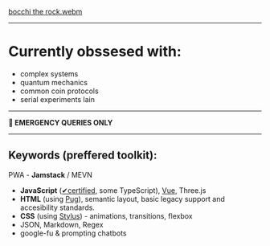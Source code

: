 [bocchi the rock.webm](https://user-images.githubusercontent.com/1358525/232167810-92d2a537-a334-47f9-8b83-b3c47b3c2630.webm)

________
# Currently obssesed with:
- complex systems
- quantum mechanics
- common coin protocols
- serial experiments lain

___

**🔕 EMERGENCY QUERIES ONLY**

---
## Keywords (preffered toolkit):
PWA - **Jamstack** / MEVN
- **JavaScript** ([✔certified](https://www.codingame.com/certification/-puCnxypDGuhn70zj2KZuw), some TypeScript), [Vue](https://vuejs.org), Three.js
- **HTML** (using [Pug](https://pugjs.org/)), semantic layout, basic legacy support and accesibility standards.
- **CSS** (using [Stylus](https://stylus-lang.com)) - animations, transitions, flexbox
- JSON, Markdown, Regex  
- google-fu & prompting chatbots
